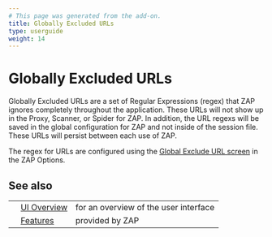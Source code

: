 ```yaml
---
# This page was generated from the add-on.
title: Globally Excluded URLs
type: userguide
weight: 14
---
```


# Globally Excluded URLs

Globally Excluded URLs are a set of Regular Expressions
(regex) that ZAP ignores completely throughout the application.
These URLs will not show up in the Proxy, Scanner, or Spider for
ZAP. In addition, the URL regexs will be saved in the global
configuration for ZAP and not inside of the session file. These
URLs will persist between each use of ZAP.

The regex for URLs are configured using the [Global
Exclude URL screen](/docs/desktop/ui/dialogs/options/globalexcludeurl/) in the ZAP Options.

## See also

|     |                                           |                                       |
| --- | ----------------------------------------- | ------------------------------------- |
|     | [UI Overview](/docs/desktop/ui/)          | for an overview of the user interface |
|     | [Features](/docs/desktop/start/features/) | provided by ZAP                       |
